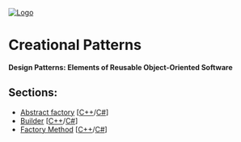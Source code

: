 [![Logo](https://raw.githubusercontent.com/ogycode/DesignPatterns/master/merch/logo.jpg)](https://github.com/ogycode/DesignPatterns)

# Creational Patterns
**Design Patterns: Elements of Reusable Object-Oriented Software**

## Sections:
  - [Abstract factory](https://github.com/ogycode/DesignPatterns/blob/master/src/CreationalPatterns/AbstractFactory) [[C++](https://github.com/ogycode/DesignPatterns/blob/master/src/CreationalPatterns/AbstractFactory/AbstractFactoryCPP/AbstractFactoryCPP/AbstractFactoryCPP.cpp)/[C#](https://github.com/ogycode/DesignPatterns/blob/master/src/CreationalPatterns/AbstractFactory/AbstractFactoryCSharp/AbstractFactoryCSharp/Program.cs)]
  - [Builder](https://github.com/ogycode/DesignPatterns/blob/master/src/CreationalPatterns/Builder) [[C++](https://github.com/ogycode/DesignPatterns/blob/master/src/CreationalPatterns/Builder/BuilderCPP/BuilderCPP/BuilderCPP.cpp)/[C#](https://github.com/ogycode/DesignPatterns/blob/master/src/CreationalPatterns/Builder/BuilderCSharp/BuilderCSharp/Program.cs)]
  - [Factory Method](https://github.com/ogycode/DesignPatterns/blob/master/src/CreationalPatterns/FactoryMethod) [[C++](https://github.com/ogycode/DesignPatterns/blob/master/src/CreationalPatterns/FactoryMethod/FactoryMethodCPP/FactoryMethodCPP/FactoryMethodCPP.cpp)/[C#](https://github.com/ogycode/DesignPatterns/blob/master/src/CreationalPatterns/FactoryMethod/FactoryMethodCSharp/FactoryMethodCSharp/Program.cs)]